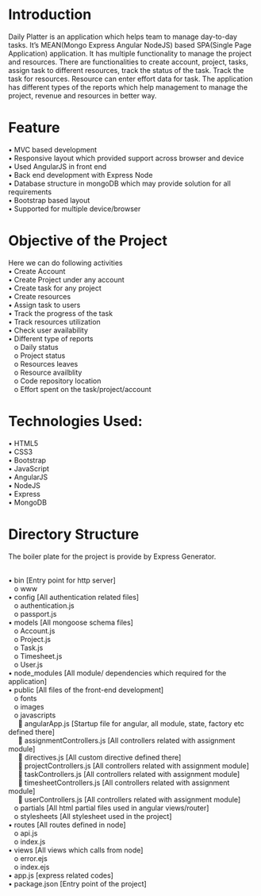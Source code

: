 # Introduction
Daily Platter is an application which helps team to manage day-to-day tasks. It’s MEAN(Mongo Express Angular NodeJS) based SPA(Single Page Application) application. It has multiple functionality to manage the project and resources. There are functionalities to create account, project, tasks, assign task to different resources, track the status of the task. Track the task for resources. Resource can enter effort data for task. The application has different types of the reports which help management to manage the project, revenue and resources in better way.

# Feature

•	MVC based development<br/>
•	Responsive layout which provided support across browser and device<br/>
•	Used AngularJS in front end <br/>
•	Back end development with Express Node<br/>
•	Database structure in mongoDB which may provide solution for all requirements<br/>
•	Bootstrap based layout<br/>
•	Supported for multiple device/browser<br/>

# Objective of the Project

Here we can do following activities<br/>
•	Create Account<br/>
•	Create Project under any account<br/>
•	Create task for any project<br/>
•	Create resources<br/>
•	Assign task to users<br/>
•	Track the progress of the task<br/>
•	Track resources utilization<br/>
•	Check user availability<br/>
•	Different type of reports<br/>
  &nbsp;&nbsp; o	Daily status<br/>
  &nbsp;&nbsp; o	Project status<br/>
  &nbsp;&nbsp; o	Resources leaves<br/>
  &nbsp;&nbsp; o	Resource availblity<br/>
  &nbsp;&nbsp; o	Code repository location<br/>
  &nbsp;&nbsp; o	Effort spent on the task/project/account<br/>


# Technologies Used:

•	HTML5<br/>
•	CSS3<br/>
•	Bootstrap<br/>
•	JavaScript<br/>
•	AngularJS<br/>
•	NodeJS<br/>
•	Express<br/>
•	MongoDB<br/>

# Directory Structure

The boiler plate for the project is provide by Express Generator.<br/><br/>

•	bin [Entry point for http server] <br/>
&nbsp;&nbsp; o	www<br/>
•	config [All authentication related files] <br/>
&nbsp;&nbsp; o	authentication.js <br/>
&nbsp;&nbsp; o	passport.js <br/>
•	models [All mongoose schema files] <br/>
&nbsp;&nbsp; o	Account.js <br/>
&nbsp;&nbsp; o	Project.js <br/>
&nbsp;&nbsp; o	Task.js <br/>
&nbsp;&nbsp; o	Timesheet.js <br/>
&nbsp;&nbsp; o	User.js <br/>
•	node_modules [All module/ dependencies which required for the application]<br/>
•	public [All files of the front-end development]<br/>
&nbsp;&nbsp; o	fonts <br/>
&nbsp;&nbsp; o	images <br/>
&nbsp;&nbsp; o	javascripts <br/>
&nbsp;&nbsp;&nbsp;&nbsp; 	angularApp.js [Startup file for angular, all module, state, factory etc defined there]<br/>
&nbsp;&nbsp;&nbsp;&nbsp; 	assignmentControllers.js [All controllers related with assignment module]<br/>
&nbsp;&nbsp;&nbsp;&nbsp; 	directives.js [All  custom directive defined there] <br/>
&nbsp;&nbsp;&nbsp;&nbsp; 	projectControllers.js [All controllers related with assignment module] <br/>
&nbsp;&nbsp;&nbsp;&nbsp; 	taskControllers.js [All controllers related with assignment module] <br/>
&nbsp;&nbsp;&nbsp;&nbsp; 	timesheetControllers.js [All controllers related with assignment module] <br/>
&nbsp;&nbsp;&nbsp;&nbsp; 	userControllers.js [All controllers related with assignment module] <br/>
&nbsp;&nbsp; o	partials [All html partial files used in angular views/router] <br/>
&nbsp;&nbsp; o	stylesheets [All stylesheet used in the project] <br/>
•	routes [All routes defined in node] <br/>
&nbsp;&nbsp; o	api.js <br/>
&nbsp;&nbsp; o	index.js <br/>
•	views [All views which calls from node] <br/>
&nbsp;&nbsp; o	error.ejs <br/>
&nbsp;&nbsp; o	index.ejs <br/>
•	app.js [express related codes] <br/>
•	package.json [Entry point of the project] <br/>



